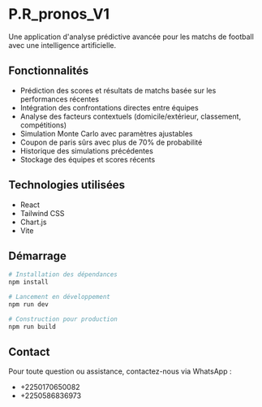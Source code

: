 # P.R_pronos_V1

Une application d'analyse prédictive avancée pour les matchs de football avec une intelligence artificielle.

## Fonctionnalités

- Prédiction des scores et résultats de matchs basée sur les performances récentes
- Intégration des confrontations directes entre équipes
- Analyse des facteurs contextuels (domicile/extérieur, classement, compétitions)
- Simulation Monte Carlo avec paramètres ajustables
- Coupon de paris sûrs avec plus de 70% de probabilité
- Historique des simulations précédentes
- Stockage des équipes et scores récents

## Technologies utilisées

- React
- Tailwind CSS
- Chart.js
- Vite

## Démarrage

```bash
# Installation des dépendances
npm install

# Lancement en développement
npm run dev

# Construction pour production
npm run build
```

## Contact

Pour toute question ou assistance, contactez-nous via WhatsApp :
- +2250170650082
- +2250586836973